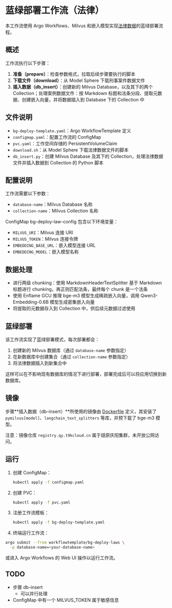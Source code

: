 # 蓝绿部署工作流（法律）

本工作流使用 Argo Workflows、Milvus 和嵌入模型实现[法律数据](https://modelsphere.nc201.t9kcloud.cn/datasets/xyx/cn-laws)的蓝绿部署流程。

## 概述

工作流执行以下步骤：

1. **准备（prepare）**：检查参数格式，拉取后续步骤要执行的脚本
2. **下载文件（download）**：从 Model Sphere 下载刑事案件数据文件
3. **插入数据（db_insert）**：创建新的 Milvus Database，以及其下的两个 Collection；处理案例数据文件：按 Markdown 标题和法条分段、提取元数据、创建嵌入向量，并将数据插入到 Database 下的 Collection 中

## 文件说明

- `bg-deploy-template.yaml`：Argo WorkflowTemplate 定义
- `configmap.yaml`：配置工作流的 ConfigMap
- `pvc.yaml`：工作空间存储的 PersistentVolumeClaim
- `download.sh`：从 Model Sphere 下载法律数据文件的脚本
- `db_insert.py`：创建 Milvus Database 及其下的 Collection，处理法律数据文件并插入数据到 Collection 的 Python 脚本

## 配置说明

工作流需要以下参数：

- `database-name`：Milvus Database 名称
- `collection-name`：Milvus Collection 名称

ConfigMap bg-deploy-law-config 包含以下环境变量：

- `MILVUS_URI`：Milvus 连接 URI
- `MILVUS_TOKEN`：Milvus 连接令牌
- `EMBEDDING_BASE_URL`：嵌入模型连接 URL
- `EMBEDDING_MODEL`：嵌入模型名称

## 数据处理

- 进行两级 chunking：使用 MarkdownHeaderTextSplitter 基于 Markdown 标题进行 chunking，再正则匹配法条，最终每个 chunk 是一个法条
- 使用 Enflame GCU 推理 bge-m3 模型生成稀疏嵌入向量，调用 Qwen3-Embedding-0.6B 模型生成密集嵌入向量
- 将提取的元数据存入到 Collection 中，供后续元数据过滤使用

## 蓝绿部署

该工作流实现了蓝绿部署模式，每次部署都会：

1. 创建新的 Milvus 数据库（通过 `database-name` 参数指定）
2. 在新数据库中创建集合（通过 `collection-name` 参数指定）
3. 将法律数据插入到新集合中

这样可以在不影响现有数据库的情况下进行部署，部署完成后可以将应用切换到新数据库。

## 镜像

步骤**插入数据（db-insert）**所使用的镜像由 [Dockerfile](./Dockerfile) 定义，其安装了 `pymilvus[model]`、`langchain_text_splitters` 等库，并预下载了 bge-m3 模型。

注意：镜像仓库 `registry.qy.t9kcloud.cn` 属于燧原庆阳集群，未开放公网访问。

## 运行

1. 创建 ConfigMap：
   ```bash
   kubectl apply -f configmap.yaml
   ```

2. 创建 PVC：
   ```bash
   kubectl apply -f pvc.yaml
   ```

3. 注册工作流模板：
   ```bash
   kubectl apply -f bg-deploy-template.yaml
   ```

4. 终端运行工作流：
  ```bash
  argo submit --from workflowtemplate/bg-deploy-laws \
    -p database-name=<your-database-name>
  ```

或进入 Argo Workflows 的 Web UI 操作以运行工作流。

## TODO

* 步骤 db-insert
  * 可以并行处理
* ConfigMap 中有一个 MILVUS_TOKEN 属于敏感信息
